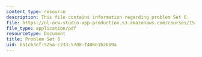 ```yaml
---
content_type: resource
description: This file contains information regarding problem Set 6.
file: https://ol-ocw-studio-app-production.s3.amazonaws.com/courses/15-053-optimization-methods-in-management-science-spring-2013/b51c63cf525ac23357d8f40661b2bb9a_MIT15_053S13_ps6.pdf
file_type: application/pdf
resourcetype: Document
title: Problem Set 6
uid: b51c63cf-525a-c233-57d8-f40661b2bb9a
---
```

